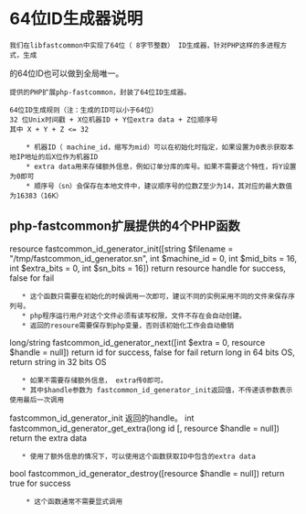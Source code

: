 
# 64位ID⽣成器说明

    我们在libfastcommon中实现了64位（ 8字节整数） ID⽣成器，针对PHP这样的多进程⽅式，⽣成
的64位ID也可以做到全局唯⼀。

    提供的PHP扩展php-fastcommon，封装了64位ID⽣成器。

    64位ID⽣成规则（注：⽣成的ID可以⼩于64位）
    32 位Unix时间戳 + X位机器ID + Y位extra data + Z位顺序号
    其中 X + Y + Z <= 32
```
    * 机器ID（ machine_id，缩写为mid）可以在初始化时指定，如果设置为0表⽰获取本地IP地址的后X位作为机器ID
    * extra data⽤来存储额外信息，例如订单分库的库号。如果不需要这个特性，将Y设置为0即可
    * 顺序号（sn）会保存在本地⽂件中，建议顺序号的位数Z⾄少为14，其对应的最⼤数值为16383（16K）
```

## php-fastcommon扩展提供的4个PHP函数
resource fastcommon_id_generator_init([string $filename = "/tmp/fastcommon_id_generator.sn",
int $machine_id = 0, int $mid_bits = 16, int $extra_bits = 0, int $sn_bits = 16])
return resource handle for success, false for fail
```
   * 这个函数只需要在初始化的时候调⽤⼀次即可，建议不同的实例采⽤不同的⽂件来保存序列号。
   * php程序运⾏⽤户对这个⽂件必须有读写权限，⽂件不存在会⾃动创建。
   * 返回的resoure需要保存到php变量，否则该初始化⼯作会⾃动撤销
```

long/string fastcommon_id_generator_next([int $extra = 0, resource $handle = null])
return id for success, false for fail
return long in 64 bits OS, return string in 32 bits OS 
```
   * 如果不需要存储额外信息， extra传0即可。
   * 其中$handle参数为 fastcommon_id_generator_init返回值，不传递该参数表⽰使⽤最后⼀次调⽤
```

fastcommon_id_generator_init 返回的handle。
int fastcommon_id_generator_get_extra(long id [, resource $handle = null])
return the extra data
```
   * 使⽤了额外信息的情况下，可以使⽤这个函数获取ID中包含的extra data
```

bool fastcommon_id_generator_destroy([resource $handle = null])
return true for success
```
    * 这个函数通常不需要显式调⽤
```
